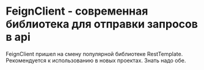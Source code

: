 # FeignClient - современная библиотека для отправки запросов в api

FeignClient пришел на смену популярной библиотеке RestTemplate. Рекомендуется к использованию в новых проектах.
Знать надо обе.